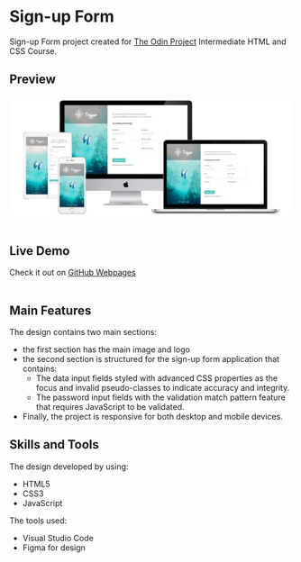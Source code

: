 # Sign-up Form

Sign-up Form project created for [The Odin Project](https://www.theodinproject.com/lessons/node-path-intermediate-html-and-css-sign-up-form) Intermediate HTML and CSS Course.

## Preview

![the project preview](./images/preview.png)</br>
<br>

## Live Demo 

Check it out on [GitHub Webpages]()</br>
<br>

## Main Features

The design contains two main sections:

- the first section has the main image and logo
- the second section is structured for the sign-up form application that contains:
  - The data input fields styled with advanced CSS properties as the focus and invalid pseudo-classes to indicate accuracy and integrity.
  - The password input fields with the validation match pattern feature that requires JavaScript to be validated.
- Finally, the project is responsive for both desktop and mobile devices.

## Skills and Tools 

The design developed by using:

- HTML5
- CSS3
- JavaScript

The tools used:

- Visual Studio Code
- Figma for design